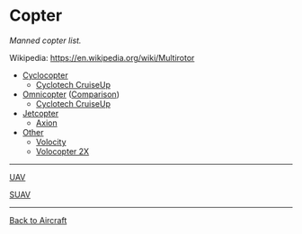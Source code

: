 Copter
======

_Manned copter list._

Wikipedia: <https://en.wikipedia.org/wiki/Multirotor>

- [Cyclocopter](Cyclocopter.md#manned)
    - [Cyclotech CruiseUp](Cyclocopter.md#cyclotech-cruiseup)
- [Omnicopter](Omnicopter.md#manned) ([Comparison](Omnicopter.md#comparison))
    - [Cyclotech CruiseUp](Omnicopter.md#cyclotech-cruiseup)
- [Jetcopter](Jetcopter.md#manned)
  - [Axion](Jetcopter.md#axion)
- [Other](Copter.Other.md)
  - [Volocity](Copter.Other.md#volocity)
  - [Volocopter 2X](Copter.Other.md#volocopter-2x)



---
[UAV](UAV.Copter.md)

[SUAV](SUAV.Copter.md)



---
[Back to Aircraft](Aircraft.md)